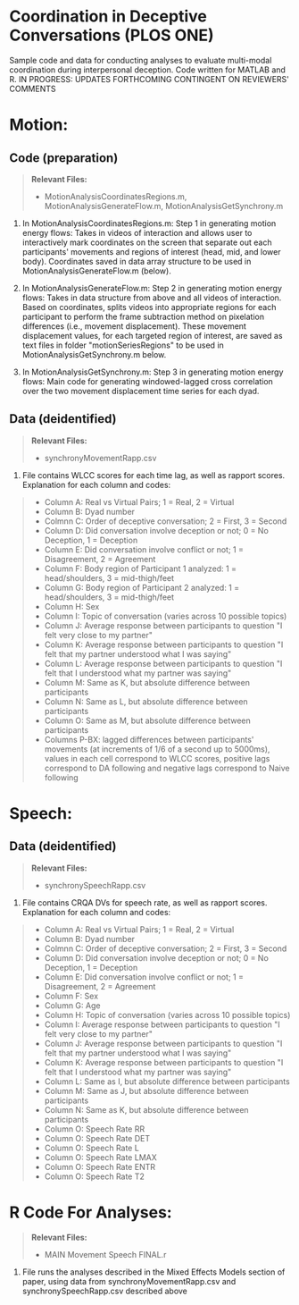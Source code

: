 Coordination in Deceptive Conversations (PLOS ONE)
===================

Sample code and data for conducting analyses to evaluate multi-modal coordination during interpersonal deception. Code written for MATLAB and R. IN PROGRESS: UPDATES FORTHCOMING CONTINGENT ON REVIEWERS' COMMENTS



Motion: 
===================

Code (preparation)
-------------

> **Relevant Files:**
> - MotionAnalysisCoordinatesRegions.m, MotionAnalysisGenerateFlow.m, MotionAnalysisGetSynchrony.m

1) In MotionAnalysisCoordinatesRegions.m: Step 1 in generating motion energy flows: Takes in videos of interaction and allows user to interactively mark coordinates on the screen that separate out each participants' movements and regions of interest (head, mid, and lower body). Coordinates saved in data array structure to be used in MotionAnalysisGenerateFlow.m (below).

2) In MotionAnalysisGenerateFlow.m: Step 2 in generating motion energy flows: Takes in data structure from above and all videos of interaction. Based on coordinates, splits videos into appropriate regions for each participant to perform the frame subtraction method on pixelation differences (i.e., movement displacement). These movement displacement values, for each targeted region of interest, are saved as text files in folder "motionSeriesRegions" to be used in MotionAnalysisGetSynchrony.m below. 

3) In MotionAnalysisGetSynchrony.m: Step 3 in generating motion energy flows: Main code for generating windowed-lagged cross correlation over the two movement displacement time series for each dyad.

Data (deidentified)
-------------

> **Relevant Files:**
> - synchronyMovementRapp.csv

1) File contains WLCC scores for each time lag, as well as rapport scores. Explanation for each column and codes:
> - Column A: Real vs Virtual Pairs; 1 = Real, 2 = Virtual 
> - Column B: Dyad number
> - Colmnn C: Order of deceptive conversation; 2 = First, 3 = Second
> - Column D: Did conversation involve deception or not; 0 = No Deception, 1 = Deception
> - Column E: Did conversation involve conflict or not; 1 = Disagreement, 2 = Agreement
> - Column F: Body region of Participant 1 analyzed: 1 = head/shoulders, 3 = mid-thigh/feet 
> - Column G: Body region of Participant 2 analyzed: 1 = head/shoulders, 3 = mid-thigh/feet
> - Column H: Sex
> - Column I: Topic of conversation (varies across 10 possible topics)
> - Column J: Average response between participants to question "I felt very close to my partner"
> - Column K: Average response between participants to question "I felt that my partner understood what I was saying"
> - Column L: Average response between participants to question "I felt that I understood what my partner was saying"
> - Column M: Same as K, but absolute difference between participants
> - Column N: Same as L, but absolute difference between participants
> - Column O: Same as M, but absolute difference between participants
> - Columns P-BX: lagged differences between participants' movements (at increments of 1/6 of a second up to 5000ms), values in each cell correspond to WLCC scores, positive lags correspond to DA following and negative lags correspond to Naive following 


Speech:
===================

Data (deidentified)
-------------

> **Relevant Files:**
> - synchronySpeechRapp.csv

1) File contains CRQA DVs for speech rate, as well as rapport scores. Explanation for each column and codes:
> - Column A: Real vs Virtual Pairs; 1 = Real, 2 = Virtual 
> - Column B: Dyad number
> - Colmnn C: Order of deceptive conversation; 2 = First, 3 = Second
> - Column D: Did conversation involve deception or not; 0 = No Deception, 1 = Deception
> - Column E: Did conversation involve conflict or not; 1 = Disagreement, 2 = Agreement
> - Column F: Sex
> - Column G: Age
> - Column H: Topic of conversation (varies across 10 possible topics)
> - Column I: Average response between participants to question "I felt very close to my partner"
> - Column J: Average response between participants to question "I felt that my partner understood what I was saying"
> - Column K: Average response between participants to question "I felt that I understood what my partner was saying"
> - Column L: Same as I, but absolute difference between participants
> - Column M: Same as J, but absolute difference between participants
> - Column N: Same as K, but absolute difference between participants
> - Column O: Speech Rate RR
> - Column O: Speech Rate DET
> - Column O: Speech Rate L
> - Column O: Speech Rate LMAX
> - Column O: Speech Rate ENTR
> - Column O: Speech Rate T2

R Code For Analyses: 
===================

> **Relevant Files:**
> - MAIN Movement Speech FINAL.r

1) File runs the analyses described in the Mixed Effects Models section of paper, using data from synchronyMovementRapp.csv and synchronySpeechRapp.csv described above


